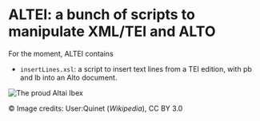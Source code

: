 # ALTEI: a bunch of scripts to manipulate XML/TEI and ALTO


For the moment, ALTEI contains 

- `insertLines.xsl`: a script to insert text lines from a TEI edition, with pb and lb into an Alto document. 





![The proud Altai Ibex](https://upload.wikimedia.org/wikipedia/commons/a/a5/Siberian_Ibex.jpg)

© Image credits: User:Quinet (_Wikipedia_), CC BY 3.0 
